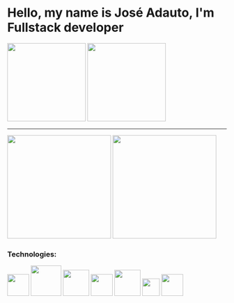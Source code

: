 <h1> Hello, my name is José Adauto, I'm Fullstack developer </h1>

<div>
<img height="180cm" src="https://github-readme-stats.vercel.app/api?username=albadauto&show_icons=true&theme=dracula">
<img height="180cm" src="https://github-readme-stats.vercel.app/api/top-langs/?username=albadauto&layout=compact&theme=dracula">
 </div>
<hr>
<div>
<img src="https://c.tenor.com/8wBCqZH60U8AAAAC/computer-cat.gif" height="238cm"> 
<img src="https://blog.unyleya.edu.br/wp-content/uploads/2020/03/giphy-2.gif" height="238cm">
</div>
<h3> Technologies: </h3>

<div>
<img src="https://assets.zabbix.com/img/brands/python.svg" width="50"> 

<img src="https://www.php.net/images/logos/new-php-logo.svg" width="70">
  
<img src="https://cdn.worldvectorlogo.com/logos/codeigniter.svg" width="60">
  
<img src="https://cdn.freebiesupply.com/logos/large/2x/bootstrap-4-logo-svg-vector.svg" width="50">
  
<img src="https://icones.pro/wp-content/uploads/2021/05/icone-html-orange.png" width="60">

<img src="https://logodownload.org/wp-content/uploads/2017/04/css-3-logo-1.png" width="40">
 
<img src="https://cdn.iconscout.com/icon/free/png-256/javascript-2752148-2284965.png" width="50">
 
</div>

